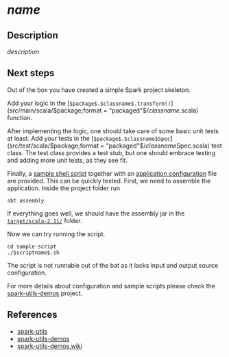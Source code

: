 # $name$

## Description

$description$


## Next steps

Out of the box you have created a simple Spark project skeleton.

Add your logic in the
[`$package$.$classname$.transform()`](src/main/scala/$package;format = "packaged"$/$classname$.scala) function.

After implementing the logic, one should take care of some basic unit tests at least.
Add your tests in the
[`$package$.$classname$Spec`](src/test/scala/$package;format = "packaged"$/$classname$Spec.scala) test class.
The test class provides a test stub, but one should embrace testing and adding more unit tests, as they see fit.

Finally, a [sample shell script](sample-script/$scriptname$.sh) together with an
[application configuration](sample-script/application.conf) file are provided.
This can be quickly tested.
First, we need to assemble the application. Inside the project folder run
```
sbt assembly
```
If everything goes well, we should have the assembly jar in the [`target/scala-2.11/`](target/scala-2.11/) folder.

Now we can try running the script.
```
cd sample-script
./$scriptname$.sh
```
The script is not runnable out of the bat as it lacks input and output source configuration.

For more details about configuration and sample scripts please check the
[spark-utils-demos](https://github.com/tupol/spark-utils-demos) project.


## References

- [spark-utils](https://github.com/tupol/spark-utils)
- [spark-utils-demos](https://github.com/tupol/spark-utils-demos)
- [spark-utils-demos.wiki](https://github.com/tupol/spark-utils-demos/wiki)
